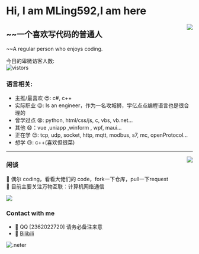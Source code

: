 <!--咱也不知道要不要大标题, 就酱紫罢，这么优秀的注释当然不能删除了--> 
# Hi, I am MLing592,I am here

<!--真的不会排版啊啊啊,这么优秀的注释当然不能删除了-->
<img align="right" src="https://api.githubtrends.io/user/svg/Saplonily/langs?time_range=one_year&loc_metric=changed&theme=classic" />

<!--个人破站 -> [ Saplonily 的小破站](https://saplonily-site.ml) --> 

## ~~一个喜欢写代码的普通人
~~A regular person who enjoys coding.

今日的卑微访客人数:  
![vistors](https://count.getloli.com/get/@MLing592?theme=moebooru)

### 语言相关:
- 主推/最喜欢 😍: c#, c++
- 实际职业 😥: Is an engineer，作为一名攻城狮，学亿点点编程语言也是很合理的
- 曾学过点 😧: python, html/css/js, c, vbs, vb.net...
- 其他 😧：vue ,uniapp ,winform , wpf, maui...
- 正在学 😍: tcp, udp, socket, http, mqtt, modbus, s7, mc, openProtocol...
- 想学 😢: c++(喜欢但很菜)


****


<img align="right" src="https://api.githubtrends.io/user/svg/MLing592/repos?time_range=one_year&group=other&loc_metric=changed&theme=classic"/>

### 闲谈

🤔 偶尔 coding，看看大佬们的 code，fork一下仓库，pull一下request<br />
🍕 目前主要关注万物互联：计算机网络通信


<img src="https://github-readme-stats.vercel.app/api?username=MLing592"/>

### Contact with me
- 💬 QQ [2362022720] 请务必备注来意
- 💬 [Bilibili](https://space.bilibili.com/385217413/dynamic)

![.neter](https://img.shields.io/badge/-.NETer-%23badff4)
